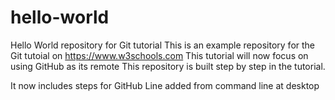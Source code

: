 # hello-world
Hello World repository for Git tutorial
This is an example repository for the Git tutoial on https://www.w3schools.com
This tutorial will now focus on using GitHub as its remote
This repository is built step by step in the tutorial.

It now includes steps for GitHub
Line added from command line at desktop
